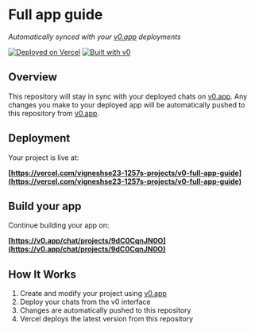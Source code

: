 # Full app guide

*Automatically synced with your [v0.app](https://v0.app) deployments*

[![Deployed on Vercel](https://img.shields.io/badge/Deployed%20on-Vercel-black?style=for-the-badge&logo=vercel)](https://vercel.com/vigneshse23-1257s-projects/v0-full-app-guide)
[![Built with v0](https://img.shields.io/badge/Built%20with-v0.app-black?style=for-the-badge)](https://v0.app/chat/projects/9dC0CqnJN0O)

## Overview

This repository will stay in sync with your deployed chats on [v0.app](https://v0.app).
Any changes you make to your deployed app will be automatically pushed to this repository from [v0.app](https://v0.app).

## Deployment

Your project is live at:

**[https://vercel.com/vigneshse23-1257s-projects/v0-full-app-guide](https://vercel.com/vigneshse23-1257s-projects/v0-full-app-guide)**

## Build your app

Continue building your app on:

**[https://v0.app/chat/projects/9dC0CqnJN0O](https://v0.app/chat/projects/9dC0CqnJN0O)**

## How It Works

1. Create and modify your project using [v0.app](https://v0.app)
2. Deploy your chats from the v0 interface
3. Changes are automatically pushed to this repository
4. Vercel deploys the latest version from this repository
